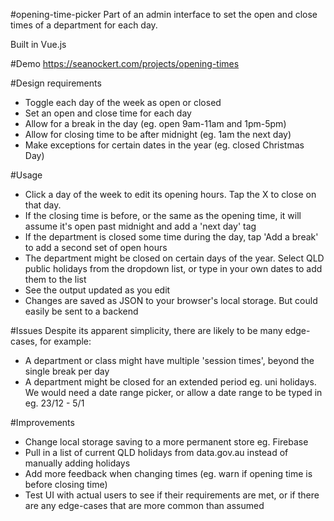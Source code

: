 #opening-time-picker
Part of an admin interface to set the open and close times of a department for each day. 

Built in Vue.js

#Demo
https://seanockert.com/projects/opening-times

#Design requirements
- Toggle each day of the week as open or closed
- Set an open and close time for each day
- Allow for a break in the day (eg. open 9am-11am and 1pm-5pm)
- Allow for closing time to be after midnight (eg. 1am the next day)
- Make exceptions for certain dates in the year (eg. closed Christmas Day)

#Usage
- Click a day of the week to edit its opening hours. Tap the X to close on that day.</li>
- If the closing time is before, or the same as the opening time, it will assume it's open past midnight and add a 'next day' tag
- If the department is closed some time during the day, tap 'Add a break' to add a second set of open hours
- The department might be closed on certain days of the year. Select QLD public holidays from the dropdown list, or type in your own dates to add them to the list
- See the output updated as you edit
- Changes are saved as JSON to your browser's local storage. But could easily be sent to a backend 

#Issues
Despite its apparent simplicity, there are likely to be many edge-cases, for example:

- A department or class might have multiple 'session times', beyond the single break per day
- A department might be closed for an extended period eg. uni holidays. We would need a date range picker, or allow a date range to be typed in eg. 23/12 - 5/1

#Improvements
- Change local storage saving to a more permanent store eg. Firebase
- Pull in a list of current QLD holidays from data.gov.au instead of manually adding holidays
- Add more feedback when changing times (eg. warn if opening time is before closing time)
- Test UI with actual users to see if their requirements are met, or if there are any edge-cases that are more common than assumed
